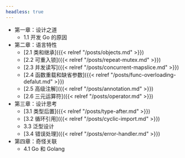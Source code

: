 ```yaml
---
headless: true
---
```

- 第一章：设计之道
    - 1.1 开发 Go 的原因
- 第二章：语言特性
    - [2.1 类和继承]({{< relref "/posts/objects.md" >}})
    - [2.2 可重入锁]({{< relref "/posts/repeat-mutex.md" >}})
    - [2.3 并发读写]({{< relref "/posts/concurrent-mapslice.md" >}})
    - [2.4 函数重载和缺省参数]({{< relref "/posts/func-overloading-defalut.md" >}})
    - [2.5 高级注解]({{< relref "/posts/annotation.md" >}})
    - [2.6 三元运算符]({{< relref "/posts/operator.md" >}})
- 第三章：设计思考
    - [3.1 类型后置]({{< relref "/posts/type-after.md" >}})
    - [3.2 循环引用]({{< relref "/posts/cyclic-import.md" >}})
    - 3.3 泛型设计
    - [3.4 错误处理]({{< relref "/posts/error-handler.md" >}})
- 第四章：奇怪关联
    - 4.1 Go 和 Golang